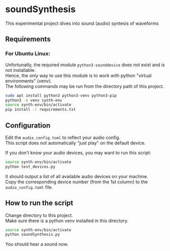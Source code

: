 # soundSynthesis

This experimental project dives into sound (audio) syntesis of waveforms

## Requirements

### For Ubuntu Linux:  
Unfortunatly, the required module `python3-sounddevice` does not exist and is not installable.  
Hence, the only way to use this module is to work with python "virtual environments" (venv).  
The following commands may be run from the directory path of this project.  
```bash
sudo apt install python3 python3-venv python3-pip
python3 -m venv synth-env
source synth-env/bin/activate
pip install -r requirements.txt
```

## Configuration
Edit the `audio_config.toml` to reflect your audio config.  
This script does not automatically "just play" on the default device.  

If you don't know your audio devices, you may want to run this script:  
```bash
source synth-env/bin/activate
python test_devices.py
```
It should output a list of all available audio devices on your machine.  
Copy the corresponding device number (from the 1st column) to the `audio_config.toml` file.  

## How to run the script
Change directory to this project.  
Make sure there is a python venv installed in this directory.  
```bash
source synth-env/bin/activate
python soundSynthesis.py
```
You should hear a sound now.
